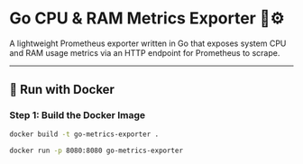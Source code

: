 # Go CPU & RAM Metrics Exporter 🧠⚙️

A lightweight Prometheus exporter written in Go that exposes system CPU and RAM usage metrics via an HTTP endpoint for Prometheus to scrape.

---

## 🐳 Run with Docker

### Step 1: Build the Docker Image

```bash
docker build -t go-metrics-exporter .

docker run -p 8080:8080 go-metrics-exporter
